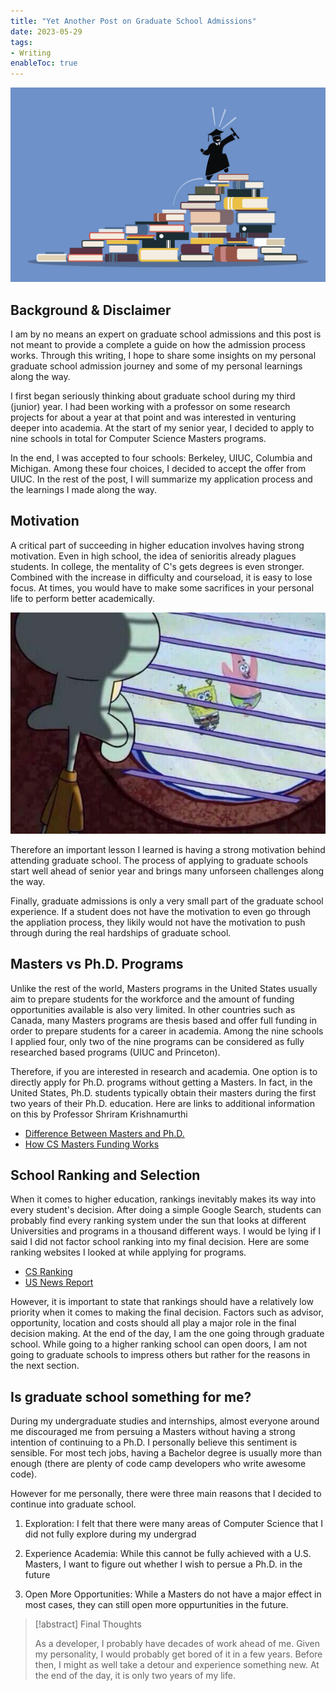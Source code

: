 ```yaml
---
title: "Yet Another Post on Graduate School Admissions"
date: 2023-05-29
tags:
- Writing
enableToc: true
---
```


<p align="center">
  <img src="/notes/images/gradschool_1.jpg" alt="Sublime's custom image"/>
</p>

## Background & Disclaimer
I am by no means an expert on graduate school admissions and
this post is not meant to provide a complete a guide on how
the admission process works. Through this writing, I hope
to share some insights on my personal graduate school admission
journey and some of my personal learnings along the way.

I first began seriously thinking about graduate school during
my third (junior) year. I had been working with a professor
on some research projects for about a year at that point and was
interested in venturing deeper into academia. At the start of my senior year, 
I decided to apply to nine schools in total for Computer Science
Masters programs. 

In the end, I was accepted to four schools: Berkeley, UIUC,
 Columbia and Michigan. Among these four choices, I decided 
 to accept the offer from UIUC. In the rest of the post,
 I will summarize my application process and the learnings
 I made along the way.

## Motivation
A critical part of succeeding in higher education involves
having strong motivation. Even in high school, the idea of 
senioritis already plagues students. In college, the mentality
of C's gets degrees is even stronger. Combined with the increase
in difficulty and courseload, it is easy to lose focus. At times,
you would have to make some sacrifices in your personal life to
perform better academically.

<p align="center">
  <img src="/notes/images/gradschool_2.jpg" alt="It be like that"/>
</p>

Therefore an important lesson I learned is having a strong
motivation behind attending graduate school. The process of
applying to graduate schools start well ahead of senior year
and brings many unforseen challenges along the way. 

Finally, graduate admissions is only a very small part
of the graduate school experience. If a student does not have
the motivation to even go through the appliation process, they
likily would not have the motivation to push through during
the real hardships of graduate school.

## Masters vs Ph.D. Programs
Unlike the rest of the world, Masters programs in the United States usually
aim to prepare students for the workforce and the amount
of funding opportunities available is also very limited. In other
countries such as Canada, many Masters programs are thesis based
and offer full funding in order to prepare students for a career
in academia. Among the nine schools I applied four, only two of
the nine programs can be considered as fully researched based 
programs (UIUC and Princeton). 

Therefore, if you are interested in research and academia. One
option is to directly apply for Ph.D. programs without getting
a Masters. In fact, in the United States, Ph.D. students typically
obtain their masters during the first two years of their Ph.D.
education. Here are links to additional information on this by
Professor Shriram Krishnamurthi

- [Difference Between Masters and Ph.D.](https://parentheticallyspeaking.org/articles/us-cs-phd-faq/#%28part._.What_s_the_difference_between_a_master_s_and_a_.Ph.D_%29)
- [How CS Masters Funding Works](https://cs.brown.edu/~sk/Memos/Funding-CS-Grad-School/)

## School Ranking and Selection
When it comes to higher education, rankings inevitably makes its way
into every student's decision. After doing a simple Google Search,
students can probably find every ranking system under the sun that
looks at different Universities and programs in a thousand different
ways. I would be lying if I said I did not factor school ranking
into my final decision. Here are some ranking websites I looked at while
applying for programs.

- [CS Ranking](https://csrankings.org/#/index?all&us)
- [US News Report](https://www.usnews.com/best-graduate-schools/top-science-schools/computer-science-rankings)

However, it is important to state that rankings should have a relatively
low priority when it comes to making the final decision. Factors such as
advisor, opportunity, location and costs should all play a major role 
in the final decision making. At the end of the day, I am the one going 
through graduate school. While going to a higher ranking school can
open doors, I am not going to graduate schools to impress others but rather
for the reasons in the next section. 

## Is graduate school something for me?
During my undergraduate studies and internships, almost everyone around me
discouraged me from persuing a Masters without having a strong intention of
continuing to a Ph.D. I personally believe this sentiment is sensible.
For most tech jobs, having a Bachelor degree is usually more than enough 
(there are plenty of code camp developers who write awesome code).

However for me personally, there were three main reasons that I decided to
continue into graduate school.

1. Exploration: I felt that there were many areas of Computer Science
that I did not fully explore during my undergrad

2. Experience Academia: While this cannot be fully achieved with a U.S. Masters,
I want to figure out whether I wish to persue a Ph.D. in the future

3. Open More Opportunities: While a Masters do not have a major effect in most cases,
they can still open more oppurtunities in the future.



> [!abstract] Final Thoughts
> 
> As a developer, I probably have decades of work ahead of me.
> Given my personality, I would probably get bored of it in a 
> few years. Before then, I might as well take a detour and 
> experience something new. At the end of the day, it is only
> two years of my life.


